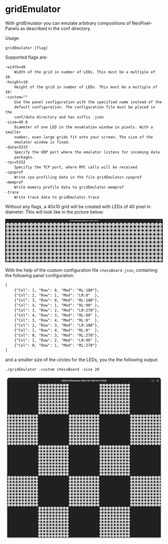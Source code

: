 # gridEmulator

With gridEmulator you can emulate arbitrary compositions of NeoPixel-Panels
as described in the conf directory.

Usage:

    gridEmulator [flag]

Supported flags are:

    -width=40
        Width of the grid in number of LEDs. This must be a multiple of 10.
    -height=10
        Height of the grid in number of LEDs. This must be a multiple of 10!
    -custom=""
        Use the panel configuration with the specified name instead of the
        default configuration. The configuration file must be placed in the
        conf/data directory and has suffix .json
    -size=40.0
        Diameter of one LED in the enumlation window in pixels. With a smaller
        number, even large grids fit onto your screen. The size of the
        emulator window is fixed.
    -data=5333
        Specify the UDP port where the emulator listens for incoming data
        packages.
    -rpc=5332
        Specifiy the TCP port, where RPC calls will be received
    -cpuprof
        Write cpu profiling data in the file gridEmulator.cpuprof
    -memprof
        Write memory profile data to gridEmulator.memprof
    -trace
        Write trace data to gridEmulator.trace

Without any flags, a 40x10 grid will be created with LEDs of 40 pixel in
diameter. This will look like in the picture below:

![](default40x10.png)

With the help of the custom configuration file `chessBoard.json`, containing
the following panel configuration:

```
[
    {"Col": 1, "Row": 0, "Mod": "RL:180"},
    {"Col": 2, "Row": 1, "Mod": "LR:0"  },
    {"Col": 3, "Row": 0, "Mod": "RL:180"},
    {"Col": 4, "Row": 1, "Mod": "RL:90" },
    {"Col": 3, "Row": 2, "Mod": "LR:270"},
    {"Col": 4, "Row": 3, "Mod": "RL:90" },
    {"Col": 3, "Row": 4, "Mod": "RL:0"  },
    {"Col": 2, "Row": 3, "Mod": "LR:180"},
    {"Col": 1, "Row": 4, "Mod": "RL:0"  },
    {"Col": 0, "Row": 3, "Mod": "RL:270"},
    {"Col": 1, "Row": 2, "Mod": "LR:90" },
    {"Col": 0, "Row": 1, "Mod": "RL:270"}
]
```
and a smaller size of the circles for the LEDs, you the the following output:
```
./gridEmulator -custom chessBoard -size 20
```

![](chessBoard.png)
